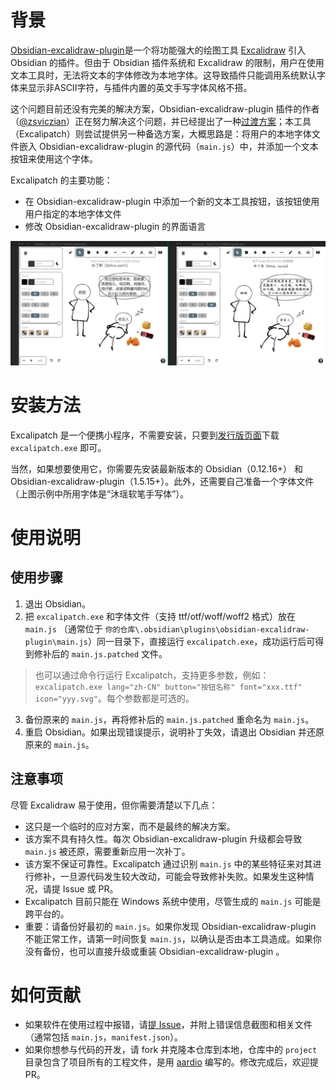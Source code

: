 # 背景

[Obsidian-excalidraw-plugin](https://github.com/zsviczian/obsidian-excalidraw-plugin)是一个将功能强大的绘图工具 [Excalidraw](https://excalidraw.com) 引入 Obsidian 的插件。但由于 Obsidian 插件系统和 Excalidraw 的限制，用户在使用文本工具时，无法将文本的字体修改为本地字体。这导致插件只能调用系统默认字体来显示非ASCII字符，与插件内置的英文手写字体风格不搭。

这个问题目前还没有完美的解决方案，Obsidian-excalidraw-plugin 插件的作者（[@zsviczian](https://github.com/zsviczian)）正在努力解决这个问题，并已经提出了一种[过渡方案](https://github.com/zsviczian/obsidian-excalidraw-plugin/issues/14#issuecomment-979460183)；本工具（Excalipatch）则尝试提供另一种备选方案，大概思路是：将用户的本地字体文件嵌入 Obsidian-excalidraw-plugin 的源代码（`main.js`）中，并添加一个文本按钮来使用这个字体。

Excalipatch 的主要功能：

* 在 Obsidian-excalidraw-plugin 中添加一个新的文本工具按钮，该按钮使用用户指定的本地字体文件
* 修改 Obsidian-excalidraw-plugin 的界面语言

![preview](./assets/preview.jpg)

# 安装方法

Excalipatch 是一个便携小程序，不需要安装，只要到[发行版页面](https://github.com/tswwe/excalipatch/releases)下载 `excalipatch.exe` 即可。

当然，如果想要使用它，你需要先安装最新版本的 Obsidian（0.12.16+） 和 Obsidian-excalidraw-plugin（1.5.15+）。此外，还需要自己准备一个字体文件（上图示例中所用字体是“沐瑶软笔手写体”）。

# 使用说明

## 使用步骤

1. 退出 Obsidian。
2. 把 `excalipatch.exe` 和字体文件（支持 ttf/otf/woff/woff2 格式）放在 `main.js` （通常位于 `你的仓库\.obsidian\plugins\obsidian-excalidraw-plugin\main.js`）同一目录下，直接运行 `excalipatch.exe`，成功运行后可得到修补后的 `main.js.patched` 文件。
> 也可以通过命令行运行 Excalipatch，支持更多参数，例如：`excalipatch.exe lang="zh-CN" button="按钮名称" font="xxx.ttf" icon="yyy.svg"`。每个参数都是可选的。
3. 备份原来的 `main.js`，再将修补后的 `main.js.patched` 重命名为 `main.js`。
4. 重启 Obsidian。如果出现错误提示，说明补丁失效，请退出 Obsidian 并还原原来的 `main.js`。

## 注意事项

尽管 Excalidraw 易于使用，但你需要清楚以下几点：

* 这只是一个临时的应对方案，而不是最终的解决方案。
* 该方案不具有持久性。每次 Obsidian-excalidraw-plugin 升级都会导致 `main.js` 被还原，需要重新应用一次补丁。
* 该方案不保证可靠性。Excalipatch 通过识别 `main.js` 中的某些特征来对其进行修补，一旦源代码发生较大改动，可能会导致修补失败。如果发生这种情况，请提 Issue 或 PR。
* Excalipatch 目前只能在 Windows 系统中使用，尽管生成的 `main.js` 可能是跨平台的。
* 重要：请备份好最初的 `main.js`。如果你发现 Obsidian-excalidraw-plugin 不能正常工作，请第一时间恢复 `main.js`，以确认是否由本工具造成。如果你没有备份，也可以直接升级或重装 Obsidian-excalidraw-plugin 。

# 如何贡献

* 如果软件在使用过程中报错，请[提 Issue](https://github.com/tswwe/excalipatch/issues)，并附上错误信息截图和相关文件（通常包括 `main.js`，`manifest.json`）。
* 如果你想参与代码的开发，请 fork 并克隆本仓库到本地，仓库中的 `project` 目录包含了项目所有的工程文件，是用 [aardio](https://ide.update.aardio.com/releases/aardio.7z) 编写的。修改完成后，欢迎提 PR。


